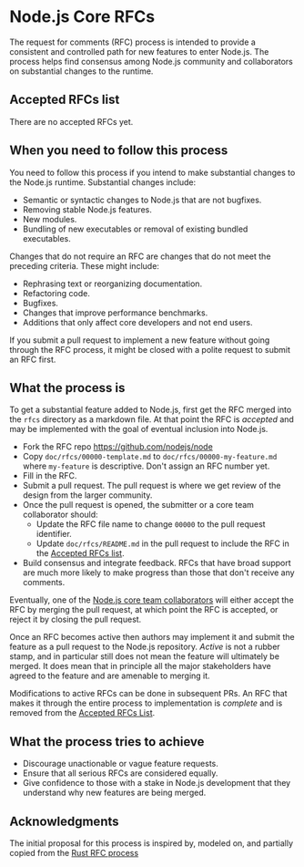 # Node.js Core RFCs

The request for comments (RFC) process is intended to provide a consistent and
controlled path for new features to enter Node.js. The process helps find
consensus among Node.js community and collaborators on substantial changes to
the runtime.

## Accepted RFCs list

There are no accepted RFCs yet.

## When you need to follow this process

You need to follow this process if you intend to make substantial changes to the
Node.js runtime. Substantial changes include:

* Semantic or syntactic changes to Node.js that are not bugfixes.
* Removing stable Node.js features.
* New modules.
* Bundling of new executables or removal of existing bundled executables.

Changes that do not require an RFC are changes that do not meet the preceding
criteria. These might include:

* Rephrasing text or reorganizing documentation.
* Refactoring code.
* Bugfixes.
* Changes that improve performance benchmarks.
* Additions that only affect core developers and not end users.

If you submit a pull request to implement a new feature without going through
the RFC process, it might be closed with a polite request to submit an RFC
first.

## What the process is

To get a substantial feature added to Node.js, first get the RFC merged into the
`rfcs` directory as a markdown file. At that point the RFC is _accepted_ and may
be implemented with the goal of eventual inclusion into Node.js.

* Fork the RFC repo <https://github.com/nodejs/node>
* Copy `doc/rfcs/00000-template.md` to `doc/rfcs/00000-my-feature.md` where
  `my-feature` is descriptive. Don't assign an RFC number yet.
* Fill in the RFC.
* Submit a pull request. The pull request is where we get review of the
design from the larger community.
* Once the pull request is opened, the submitter or a core team collaborator
  should:
  * Update the RFC file name to change `00000` to the pull request identifier.
  * Update `doc/rfcs/README.md` in the pull request to include the RFC in the
    [Accepted RFCs list][].
* Build consensus and integrate feedback. RFCs that have broad support are much
more likely to make progress than those that don't receive any comments.

Eventually, one of the [Node.js core team collaborators][] will either accept
the RFC by merging the pull request, at which point the RFC is accepted, or
reject it by closing the pull request.

Once an RFC becomes active then authors may implement it and submit the
feature as a pull request to the Node.js repository. _Active_ is not a rubber
stamp, and in particular still does not mean the feature will ultimately be
merged. It does mean that in principle all the major stakeholders have agreed to
the feature and are amenable to merging it.

Modifications to active RFCs can be done in subsequent PRs. An RFC that makes it
through the entire process to implementation is _complete_ and is removed from
the [Accepted RFCs List][].

## What the process tries to achieve

* Discourage unactionable or vague feature requests.
* Ensure that all serious RFCs are considered equally.
* Give confidence to those with a stake in Node.js development that they
  understand why new features are being merged.

## Acknowledgments

The initial proposal for this process is inspired by, modeled on, and partially
copied from the [Rust RFC process][]

[Accepted RFCs list]: #accepted-rfcs-list
[Node.js core team collaborators]: ../../README.md#collaborators
[Rust RFC process]: https://github.com/rust-lang/rfcs/blob/HEAD/text/0002-rfc-process.md
